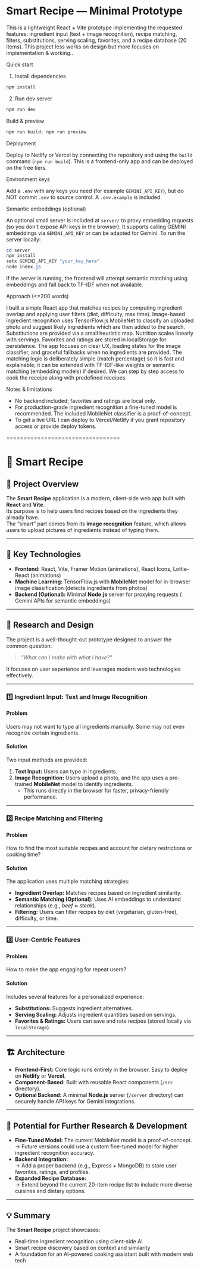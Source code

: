 # Smart Recipe — Minimal Prototype

This is a lightweight React + Vite prototype implementing the requested features: ingredient input (text + image recognition), recipe matching, filters, substitutions, serving scaling, favorites, and a recipe database (20 items). This project less works on design but more focuses on implementation & working..

Quick start

1. Install dependencies

```powershell
npm install
```

2. Run dev server

```powershell
npm run dev
```

Build & preview

```powershell
npm run build; npm run preview
```

Deployment

Deploy to Netlify or Vercel by connecting the repository and using the `build` command (`npm run build`). This is a frontend-only app and can be deployed on the free tiers.

Environment keys

Add a `.env` with any keys you need (for example `GEMINI_API_KEY`), but do NOT commit `.env` to source control. A `.env.example` is included.

Semantic embeddings (optional)

An optional small server is included at `server/` to proxy embedding requests (so you don't expose API keys in the browser). It supports calling GEMINI embeddings via `GEMINI_API_KEY` or can be adapted for Gemini. To run the server locally:

```powershell
cd server
npm install
setx GEMINI_API_KEY "your_key_here"
node index.js
```

If the server is running, the frontend will attempt semantic matching using embeddings and fall back to TF-IDF when not available.

Approach (<=200 words)

I built a simple React app that matches recipes by computing ingredient overlap and applying user filters (diet, difficulty, max time). Image-based ingredient recognition uses TensorFlow.js MobileNet to classify an uploaded photo and suggest likely ingredients which are then added to the search. Substitutions are provided via a small heuristic map. Nutrition scales linearly with servings. Favorites and ratings are stored in localStorage for persistence. The app focuses on clear UX, loading states for the image classifier, and graceful fallbacks when no ingredients are provided. The matching logic is deliberately simple (match percentage) so it is fast and explainable; it can be extended with TF-IDF-like weights or semantic matching (embedding models) if desired. We can step by step access to cook the receipe along with predefined receipes 

Notes & limitations

- No backend included; favorites and ratings are local only.
- For production-grade ingredient recognition a fine-tuned model is recommended. The included MobileNet classifier is a proof-of-concept.
- To get a live URL I can deploy to Vercel/Netlify if you grant repository access or provide deploy tokens.



=================================

# 🍳 Smart Recipe

## 🧠 Project Overview
The **Smart Recipe** application is a modern, client-side web app built with **React** and **Vite**.  
Its purpose is to help users find recipes based on the ingredients they already have.  
The “smart” part comes from its **image recognition** feature, which allows users to upload pictures of ingredients instead of typing them.

---

## 🧰 Key Technologies

- **Frontend:** React, Vite, Framer Motion (animations), React Icons, Lottie-React (animations)
- **Machine Learning:** TensorFlow.js with **MobileNet** model for in-browser image classification (detects ingredients from photos)
- **Backend (Optional):** Minimal **Node.js** server for proxying requests ( Gemini APIs for semantic embeddings)

---

## 🎨 Research and Design

The project is a well-thought-out prototype designed to answer the common question:  
> *"What can I make with what I have?"*  

It focuses on user experience and leverages modern web technologies effectively.

---

### 1️⃣ Ingredient Input: Text and Image Recognition

#### Problem
Users may not want to type all ingredients manually. Some may not even recognize certain ingredients.

#### Solution
Two input methods are provided:
1. **Text Input:** Users can type in ingredients.
2. **Image Recognition:** Users upload a photo, and the app uses a pre-trained **MobileNet** model to identify ingredients.  
   - This runs directly in the browser for faster, privacy-friendly performance.

---

### 2️⃣ Recipe Matching and Filtering

#### Problem
How to find the most suitable recipes and account for dietary restrictions or cooking time?

#### Solution
The application uses multiple matching strategies:
- **Ingredient Overlap:** Matches recipes based on ingredient similarity.
- **Semantic Matching (Optional):** Uses AI embeddings to understand relationships (e.g., *beef ≈ steak*).
- **Filtering:** Users can filter recipes by diet (vegetarian, gluten-free), difficulty, or time.

---

### 3️⃣ User-Centric Features

#### Problem
How to make the app engaging for repeat users?

#### Solution
Includes several features for a personalized experience:
- **Substitutions:** Suggests ingredient alternatives.
- **Serving Scaling:** Adjusts ingredient quantities based on servings.
- **Favorites & Ratings:** Users can save and rate recipes (stored locally via `localStorage`).

---

## 🏗️ Architecture

- **Frontend-First:** Core logic runs entirely in the browser. Easy to deploy on **Netlify** or **Vercel**.
- **Component-Based:** Built with reusable React components (`/src` directory).
- **Optional Backend:** A minimal **Node.js** server (`/server` directory) can securely handle API keys for Gemini integrations.

---

## 🚀 Potential for Further Research & Development

- **Fine-Tuned Model:** The current MobileNet model is a proof-of-concept.  
  → Future versions could use a custom fine-tuned model for higher ingredient recognition accuracy.
- **Backend Integration:**  
  → Add a proper backend (e.g., Express + MongoDB) to store user favorites, ratings, and profiles.
- **Expanded Recipe Database:**  
  → Extend beyond the current 20-item recipe list to include more diverse cuisines and dietary options.

---

## 💡 Summary

The **Smart Recipe** project showcases:
- Real-time ingredient recognition using client-side AI
- Smart recipe discovery based on context and similarity
- A foundation for an AI-powered cooking assistant built with modern web tech
